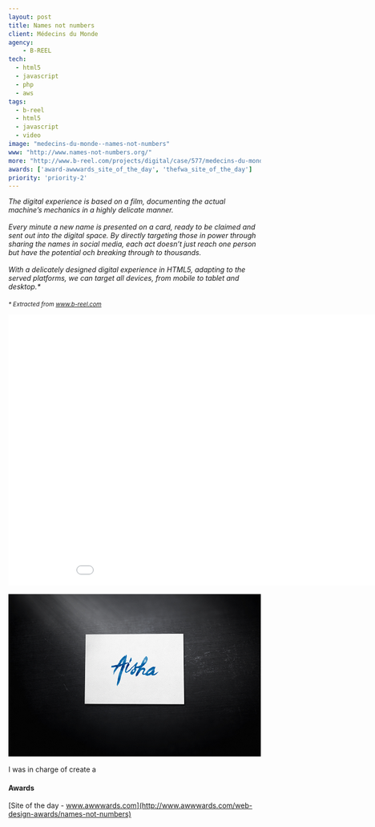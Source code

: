 ```yaml
---
layout: post
title: Names not numbers
client: Médecins du Monde
agency:
    - B-REEL
tech:
  - html5
  - javascript
  - php
  - aws
tags:
  - b-reel
  - html5
  - javascript
  - video
image: "medecins-du-monde--names-not-numbers"
www: "http://www.names-not-numbers.org/"
more: "http://www.b-reel.com/projects/digital/case/577/medecins-du-monde"
awards: ['award-awwwards_site_of_the_day', 'thefwa_site_of_the_day']
priority: 'priority-2'
---
```


<p class="text">
<em>The digital experience is based on a film, documenting the actual machine’s mechanics in a highly delicate manner.
<br/><br/>
Every minute a new name is presented on a card, ready to be claimed and sent out into the digital space. By directly targeting those in power through sharing the names in social media, each act doesn’t just reach one person but have the potential och breaking through to thousands.
<br/><br/>
With a delicately designed digital experience in HTML5, adapting to the served platforms, we can target all devices, from mobile to tablet and desktop.*
</em><br/><br/>
<em><small>* Extracted from <a href="http://www.b-reel.com/projects/digital/case/577/medecins-du-monde" target="_blank">www.b-reel.com</a></small></em>
</p>

<iframe src="//player.vimeo.com/video/89640595?title=0&amp;byline=0&amp;portrait=0" width="960" height="540" frameborder="0" webkitallowfullscreen mozallowfullscreen allowfullscreen></iframe>

![](/public/img/names-not-numbers/aisha.jpg)

<p class="text">
I was in charge of create a
</p>

#### Awards ####
[Site of the day - www.awwwards.com](http://www.awwwards.com/web-design-awards/names-not-numbers)
